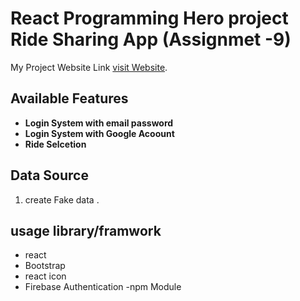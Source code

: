 # React Programming Hero project Ride Sharing App (Assignmet -9)

My Project Website Link [visit Website](https://nifty-kowalevski-1ba6c9.netlify.app/).

## Available Features
  
- **Login System with email password**
- **Login System with Google Acoount**
- **Ride Selcetion**

## Data Source
   1. create Fake data .

## usage library/framwork
- react
- Bootstrap
- react icon
- Firebase Authentication
-npm Module   

